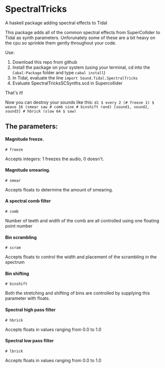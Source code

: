 # SpectralTricks
A haskell package adding spectral effects to Tidal

This package adds all of the common spectral effects from SuperCollider to Tidal as synth parameters. 
Unforunately some of these are a bit heavy on the cpu so sprinkle them gently throughout your code. 

Use:
1. Download this repo from github
2. Install the package on your system (using your terminal, cd into the `Cabal-Package` folder and type `cabal install`)
3. In Tidal, evaluate the line `import Sound.Tidal.SpectralTricks`
4. Evaluate SpectralTricksSCSynths.scd in Supercollider

That's it!

Now you can destroy your sounds like this: `d1 $ every 2 (# freeze 1) $ weave 16 (smear saw # comb sine # binshift rand) [sound1, sound2, sound3] # hbrick (slow 64 $ saw)`

## The parameters:

#### Magnitude freeze.
`# freeze`

Accepts integers: 1 freezes the audio, 0 doesn't. 

#### Magnitude smearing. 
`# smear`

Accepts floats to determine the amount of smearing. 

#### A spectral comb filter
`# comb`

Number of teeth and width of the comb are all controlled using one floating point number

#### Bin scrambling
`# scram`

Accepts floats to control the width and placement of the scrambling in the spectrum

#### Bin shifting
`# binshift`

Both the stretching and shifting of bins are controlled by supplying this parameter with floats. 

#### Spectral high pass filter
`# hbrick`

Accepts floats in values ranging from 0.0 to 1.0

#### Spectral low pass filter
`# lbrick`

Accepts floats in values ranging from 0.0 to 1.0
